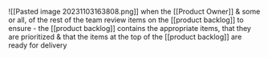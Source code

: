 ![[Pasted image 20231103163808.png]]
when the [[Product Owner]] & some or all, of the rest of the team review items on the [[product backlog]] to ensure - the [[product backlog]] contains the appropriate items, that they are prioritized & that the items at the top of the [[product backlog]] are ready for delivery